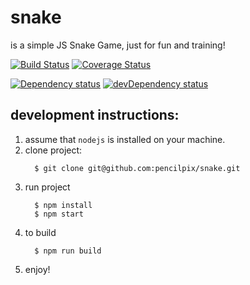 # snake
is a simple JS Snake Game, just for fun and training!

[![Build Status](https://travis-ci.org/pencilpix/snake.svg?branch=develop)](https://travis-ci.org/pencilpix/snake)
[![Coverage Status](https://coveralls.io/repos/github/pencilpix/snake/badge.svg?branch=develop)](https://coveralls.io/github/pencilpix/snake?branch=develop)

[![Dependency status](https://david-dm.org/pencilpix/snake.svg)](https://david-dm.org/pencilpix/snake)
[![devDependency status](https://david-dm.org/pencilpix/snake/dev-status.svg)](https://david-dm.org/pencilpix/snake/?type=dev)


## development instructions:

1. assume that `nodejs` is installed on your machine.
2. clone project:
    ```
      $ git clone git@github.com:pencilpix/snake.git
    ```
3. run project
    ```
      $ npm install
      $ npm start
    ```
4. to build
    ```
      $ npm run build
    ```
5. enjoy!
